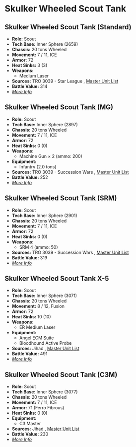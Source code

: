 # Skulker Wheeled Scout Tank 

## Skulker Wheeled Scout Tank (Standard) 

- **Role:** Scout 
- **Tech Base:** Inner Sphere (2659) 
- **Chassis:** 20 tons Wheeled 
- **Movement:** 7 / 11, ICE 
- **Armor:** 72 
- **Heat Sinks:** 3 (3) 
- **Weapons:** 
  - Medium Laser 
- **Sources:** TRO 3039 - Star League , [Master Unit List](http://masterunitlist.info/Unit/Details/2958/skulker-wheeled-scout-tank-standard) 
- **Battle Value:** 314 
- [*More Info*](skulker_wheeled_scout_tank/skulker_wheeled_scout_tank_standard.md) 

## Skulker Wheeled Scout Tank (MG) 

- **Role:** Scout 
- **Tech Base:** Inner Sphere (2897) 
- **Chassis:** 20 tons Wheeled 
- **Movement:** 7 / 11, ICE 
- **Armor:** 72 
- **Heat Sinks:** 0 (0) 
- **Weapons:** 
  - Machine Gun × 2 (ammo: 200) 
- **Equipment:** 
  - Infantry (2.0 tons) 
- **Sources:** TRO 3039 - Succession Wars , [Master Unit List](http://masterunitlist.info/Unit/Details/2956/skulker-wheeled-scout-tank-mg) 
- **Battle Value:** 252 
- [*More Info*](skulker_wheeled_scout_tank/skulker_wheeled_scout_tank_mg.md) 

## Skulker Wheeled Scout Tank (SRM) 

- **Role:** Scout 
- **Tech Base:** Inner Sphere (2901) 
- **Chassis:** 20 tons Wheeled 
- **Movement:** 7 / 11, ICE 
- **Armor:** 72 
- **Heat Sinks:** 0 (0) 
- **Weapons:** 
  - SRM 4 (ammo: 50) 
- **Sources:** TRO 3039 - Succession Wars , [Master Unit List](http://masterunitlist.info/Unit/Details/2957/skulker-wheeled-scout-tank-srm) 
- **Battle Value:** 319 
- [*More Info*](skulker_wheeled_scout_tank/skulker_wheeled_scout_tank_srm.md) 

## Skulker Wheeled Scout Tank X-5 

- **Role:** Scout 
- **Tech Base:** Inner Sphere (3071) 
- **Chassis:** 20 tons Wheeled 
- **Movement:** 8 / 12, Fusion 
- **Armor:** 72 
- **Heat Sinks:** 10 (10) 
- **Weapons:** 
  - ER Medium Laser 
- **Equipment:** 
  - Angel ECM Suite 
  - Bloodhound Active Probe 
- **Sources:** Jihad , [Master Unit List](http://masterunitlist.info/Unit/Details/5068/skulker-wheeled-scout-tank-x-5) 
- **Battle Value:** 491 
- [*More Info*](skulker_wheeled_scout_tank/skulker_wheeled_scout_tank_x-5.md) 

## Skulker Wheeled Scout Tank (C3M) 

- **Role:** Scout 
- **Tech Base:** Inner Sphere (3077) 
- **Chassis:** 20 tons Wheeled 
- **Movement:** 7 / 11, ICE 
- **Armor:** 71 (Ferro Fibrous) 
- **Heat Sinks:** 0 (0) 
- **Equipment:** 
  - C3 Master 
- **Sources:** Jihad , [Master Unit List](http://masterunitlist.info/Unit/Details/2955/skulker-wheeled-scout-tank-c3m) 
- **Battle Value:** 230 
- [*More Info*](skulker_wheeled_scout_tank/skulker_wheeled_scout_tank_c3m.md) 

